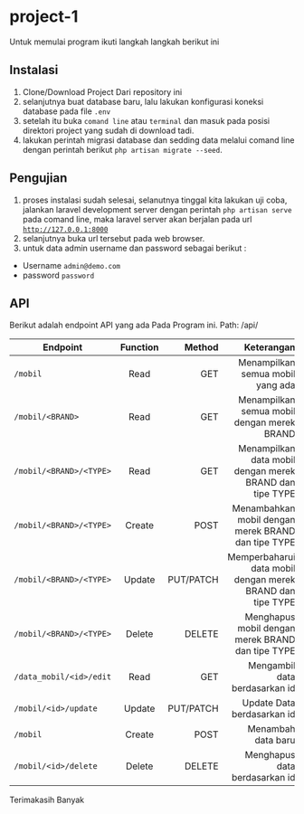 # project-1

Untuk memulai program ikuti langkah langkah berikut ini

## Instalasi

1. Clone/Download Project Dari repository ini
2. selanjutnya buat database baru, lalu lakukan konfigurasi koneksi database pada file `.env` 
3. setelah itu buka `comand line` atau `terminal` dan masuk pada posisi direktori project yang sudah di download tadi.
4. lakukan perintah migrasi database dan sedding data melalui comand line dengan perintah berikut `php artisan migrate --seed`.

## Pengujian
1. proses instalasi sudah selesai, selanutnya tinggal kita lakukan uji coba, jalankan laravel development server dengan perintah `php artisan serve` pada comand line, maka laravel server akan berjalan pada url [`http://127.0.0.1:8000`](http://127.0.0.1:8000)
2. selanjutnya buka url tersebut pada web browser.
3. untuk data admin username dan password sebagai berikut : 

* Username 	 `admin@demo.com`
* password 	 `password`

## API

Berikut adalah endpoint API yang ada Pada Program ini.
Path: /api/

| Endpoint        | Function| Method| Keterangan|
| ------------- |:---------:| -----:|------:|
| `/mobil  `    	| Read			| GET		|Menampilkan semua mobil yang ada|
| `/mobil/<BRAND>` | Read     |   GET		| Menampilkan semua mobil dengan merek BRAND |
| `/mobil/<BRAND>/<TYPE>` | Read      |    GET |Menampilkan data mobil dengan merek BRAND dan tipe TYPE|
|`/mobil/<BRAND>/<TYPE>`|Create|POST|Menambahkan mobil dengan merek BRAND dan tipe TYPE|
|`/mobil/<BRAND>/<TYPE>`|Update|PUT/PATCH|Memperbaharui data mobil dengan merek BRAND dan tipe TYPE|
|`/mobil/<BRAND>/<TYPE>`|Delete|DELETE| Menghapus mobil dengan merek BRAND dan tipe TYPE|
|`/data_mobil/<id>/edit`|Read|GET|Mengambil data berdasarkan id|
|`/mobil/<id>/update`|Update|PUT/PATCH| Update Data berdasarkan id|
|`/mobil`|Create|POST| Menambah data baru|
|`/mobil/<id>/delete`|Delete|DELETE| Menghapus data berdasarkan id



Terimakasih Banyak
